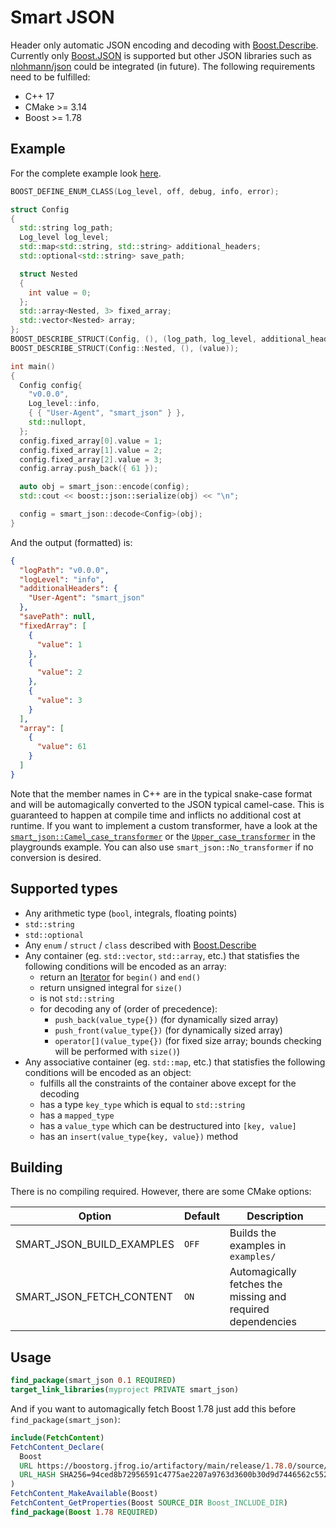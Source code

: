 # Smart JSON

Header only automatic JSON encoding and decoding with [Boost.Describe]. Currently only [Boost.JSON](https://www.boost.org/doc/libs/1_78_0/libs/json/doc/html/index.html) is supported but other JSON libraries such as [nlohmann/json](https://github.com/nlohmann/json) could be integrated (in future). The following requirements need to be fulfilled:

- C++ 17
- CMake >= 3.14
- Boost >= 1.78

## Example

For the complete example look [here](./examples/showcase.cpp).

```cpp
BOOST_DEFINE_ENUM_CLASS(Log_level, off, debug, info, error);

struct Config
{
  std::string log_path;
  Log_level log_level;
  std::map<std::string, std::string> additional_headers;
  std::optional<std::string> save_path;

  struct Nested
  {
    int value = 0;
  };
  std::array<Nested, 3> fixed_array;
  std::vector<Nested> array;
};
BOOST_DESCRIBE_STRUCT(Config, (), (log_path, log_level, additional_headers, save_path, fixed_array, array));
BOOST_DESCRIBE_STRUCT(Config::Nested, (), (value));

int main()
{
  Config config{
    "v0.0.0",
    Log_level::info,
    { { "User-Agent", "smart_json" } },
    std::nullopt,
  };
  config.fixed_array[0].value = 1;
  config.fixed_array[1].value = 2;
  config.fixed_array[2].value = 3;
  config.array.push_back({ 61 });

  auto obj = smart_json::encode(config);
  std::cout << boost::json::serialize(obj) << "\n";

  config = smart_json::decode<Config>(obj);
}
```

And the output (formatted) is:

```json
{
  "logPath": "v0.0.0",
  "logLevel": "info",
  "additionalHeaders": {
    "User-Agent": "smart_json"
  },
  "savePath": null,
  "fixedArray": [
    {
      "value": 1
    },
    {
      "value": 2
    },
    {
      "value": 3
    }
  ],
  "array": [
    {
      "value": 61
    }
  ]
}
```

Note that the member names in C++ are in the typical snake-case format and will be automagically converted to the JSON typical camel-case. This is guaranteed to happen at compile time and inflicts no additional cost at runtime. If you want to implement a custom transformer, have a look at the [`smart_json::Camel_case_transformer`](./include/smart_json/camel_case_transformer.hpp) or the [`Upper_case_transformer`](./examples/playground.cpp) in the playgrounds example. You can also use `smart_json::No_transformer` if no conversion is desired.

## Supported types

- Any arithmetic type (`bool`, integrals, floating points)
- `std::string`
- `std::optional`
- Any `enum` / `struct` / `class` described with [Boost.Describe]
- Any container (eg. `std::vector`, `std::array`, etc.) that statisfies the following conditions will be encoded as an array:
  - return an [Iterator](https://en.cppreference.com/w/cpp/named_req/Iterator) for `begin()` and `end()`
  - return unsigned integral for `size()`
  - is not `std::string`
  - for decoding any of (order of precedence):
    - `push_back(value_type{})` (for dynamically sized array)
    - `push_front(value_type{})` (for dynamically sized array)
    - `operator[](value_type{})` (for fixed size array; bounds checking will be performed with `size()`)
- Any associative container (eg. `std::map`, etc.) that statisfies the following conditions will be encoded as an object:
  - fulfills all the constraints of the container above except for the decoding
  - has a type `key_type` which is equal to `std::string`
  - has a `mapped_type`
  - has a `value_type` which can be destructured into `[key, value]`
  - has an `insert(value_type{key, value})` method

## Building

There is no compiling required. However, there are some CMake options:

| Option                    | Default | Description                                                 |
| ------------------------- | ------- | ----------------------------------------------------------- |
| SMART_JSON_BUILD_EXAMPLES | `OFF`   | Builds the examples in `examples/`                          |
| SMART_JSON_FETCH_CONTENT  | `ON`    | Automagically fetches the missing and required dependencies |

[Boost.Describe]: https://www.boost.org/doc/libs/1_78_0/libs/describe/doc/html/describe.html

## Usage

```cmake
find_package(smart_json 0.1 REQUIRED)
target_link_libraries(myproject PRIVATE smart_json)
```

And if you want to automagically fetch Boost 1.78 just add this before `find_package(smart_json)`:

```cmake
include(FetchContent)
FetchContent_Declare(
  Boost
  URL https://boostorg.jfrog.io/artifactory/main/release/1.78.0/source/boost_1_78_0.tar.gz
  URL_HASH SHA256=94ced8b72956591c4775ae2207a9763d3600b30d9d7446562c552f0a14a63be7
)
FetchContent_MakeAvailable(Boost)
FetchContent_GetProperties(Boost SOURCE_DIR Boost_INCLUDE_DIR)
find_package(Boost 1.78 REQUIRED)
```
